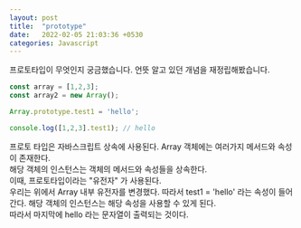 ```yaml
---
layout: post
title:  "prototype"
date:   2022-02-05 21:03:36 +0530
categories: Javascript
---
```

프로토타입이 무엇인지 궁금했습니다. 언뜻 알고 있던 개념을 재정립해봤습니다.

```javascript
const array = [1,2,3];
const array2 = new Array();

Array.prototype.test1 = 'hello';

console.log([1,2,3].test1); // hello
```

프로토 타입은 자바스크립트 상속에 사용된다. Array 객체에는 여러가지 메서드와 속성이 존재한다.  
해당 객체의 인스턴스는 객체의 메서드와 속성들을 상속한다.  
이때, 프로토타입이라는 "유전자" 가 사용된다.  
우리는 위에서 Array 내부 유전자를 변경했다. 따라서 test1 = 'hello' 라는 속성이 들어간다.
해당 객체의 인스턴스는 해당 속성을 사용할 수 있게 된다.  
따라서 마지막에 hello 라는 문자열이 출력되는 것이다.